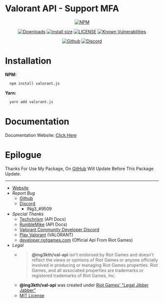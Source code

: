 # Valorant API - Support MFA

<!-- Main -->
<div align="center">

  [![NPM](https://nodei.co/npm/@ing3kth/val-api.png)](https://nodei.co/npm/valorant.js)

   [![Downloads](https://badgen.net/npm/dt/@ing3kth/val-api?icon=npm)](https://www.npmjs.com/package/valorant.js)
   [![install size](https://packagephobia.com/badge?p=@ing3kth/val-api)](https://packagephobia.com/result?p=valorant.js)
   [![LICENSE](https://badgen.net/badge/license/MIT/blue)](https://github.com/KTNG-3/valorant-api/blob/main/LICENSE)
   [![Known Vulnerabilities](https://snyk.io/test/npm/@ing3kth/val-api/badge.svg)](https://snyk.io/test/npm/valorant.js)

   [![Github](https://badgen.net/badge/icon/github?icon=github&label)](https://github.com/valapi)
   [![Discord](https://badgen.net/badge/icon/discord?icon=discord&label)](https://discord.gg/pbyWbUYjyt)

</div>

# Installation

**NPM:**

```bash
  npm install valorant.js
```

**Yarn:**

```bash
  yarn add valorant.js
```

# Documentation

Documentation Website: [Click Here](https://valapi.github.io/docs/)

# Epilogue

Thanks For Use My Package,
On [GitHub](https://github.com/valapi) Will Update Before This Package Update.

***

- [Website](https://ingkth.wordpress.com/)
- *Report Bug*
  - [Github](https://github.com/KTNG-3/valorant-api/issues)
  - [Discord](https://discord.gg/pbyWbUYjyt)
    - INg3_#9509
- *Special Thanks*
  - [Techchrism](https://github.com/techchrism/valorant-api-docs) (API Docs)
  - [RumbleMike](https://github.com/RumbleMike/ValorantClientAPI) (API Docs)
  - [Valorant Community Developer Discord](https://discord.gg/sCgvpXJfEE)
  - [Play Valorant](https://playvalorant.com/) (VALORANT)
  - [developer.riotgames.com](https://developer.riotgames.com/) (Official Api From Riot Games)
- *Legal*
  - >**@ing3kth/val-api** isn't endorsed by Riot Games and doesn't reflect the views or opinions of Riot Games or anyone officially involved in producing or managing Riot Games properties. Riot Games, and all associated properties are trademarks or registered trademarks of Riot Games, Inc.
  - **@ing3kth/val-api** was created under [Riot Games' "Legal Jibber Jabber"](https://www.riotgames.com/en/legal)
  - [MIT License](https://github.com/KTNG-3/valorant-api/blob/main/LICENSE)